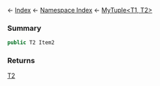 ← [Index](Api-Index) ← [Namespace Index](Namespace-Index) ← [MyTuple<T1, T2>](VRage.MyTuple`2)

### Summary

```csharp
public T2 Item2
```

### Returns

[T2]()

